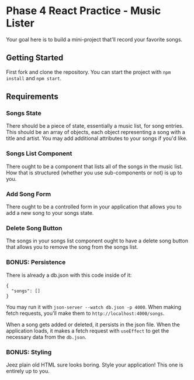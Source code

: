# Phase 4 React Practice - Music Lister

Your goal here is to build a mini-project that'll record your favorite songs.

## Getting Started

First fork and clone the repository. You can start the project with `npm install` and `npm start`.

## Requirements

### Songs State

There should be a piece of state, essentially a music list, for song entries. This should be an array of objects, each object representing a song with a title and artist. You may add additional attributes to your songs if you'd like.

### Songs List Component

There ought to be a component that lists all of the songs in the music list. How that is structured (whether you use sub-components or not) is up to you.

### Add Song Form

There ought to be a controlled form in your application that allows you to add a new song to your songs state.

### Delete Song Button

The songs in your songs list component ought to have a delete song button that allows you to remove the song from the songs list.

### BONUS: Persistence

There is already a db.json with this code inside of it:

```
{
  "songs": []
}
```

You may run it with `json-server --watch db.json -p 4000`. When making fetch requests, you'll make them to `http://localhost:4000/songs`.

When a song gets added or deleted, it persists in the json file. When the application loads, it makes a fetch request with `useEffect` to get the necessary data from the `db.json`.

### BONUS: Styling

Jeez plain old HTML sure looks boring. Style your application! This one is entirely up to you.
